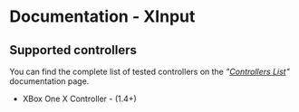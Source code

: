 # Documentation - XInput





## Supported controllers

You can find the complete list of tested controllers on the *"[Controllers List](ControllersList.md)"* documentation page.

* XBox One X Controller - (1.4+)

